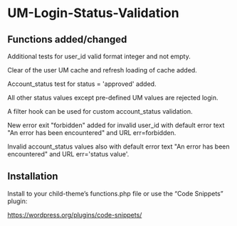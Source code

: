 # UM-Login-Status-Validation
## Functions added/changed
Additional tests for user_id valid format integer and not empty.

Clear of the user UM cache and refresh loading of cache added.

Account_status test for status = 'approved' added.

All other status values except pre-defined UM values are rejected login.

A filter hook can be used for custom account_status validation.

New error exit "forbidden" added for invalid user_id with default error text "An error has been encountered" and URL err=forbidden.

Invalid account_status values also with default error text "An error has been encountered" and URL err='status value'.

## Installation 
Install to your child-theme’s functions.php file or
use the “Code Snippets” plugin:

https://wordpress.org/plugins/code-snippets/
